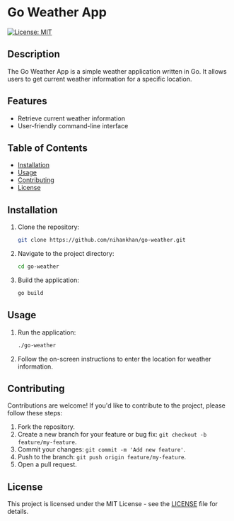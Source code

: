 # Go Weather App

[![License: MIT](https://img.shields.io/badge/License-MIT-yellow.svg)](https://opensource.org/licenses/MIT)

## Description

The Go Weather App is a simple weather application written in Go. It allows users to get current weather information for a specific location.

## Features

- Retrieve current weather information
- User-friendly command-line interface

## Table of Contents

- [Installation](#installation)
- [Usage](#usage)
- [Contributing](#contributing)
- [License](#license)

## Installation

1. Clone the repository:

    ```bash
    git clone https://github.com/nihankhan/go-weather.git
    ```

2. Navigate to the project directory:

    ```bash
    cd go-weather
    ```

3. Build the application:

    ```bash
    go build
    ```

## Usage

1. Run the application:

    ```bash
    ./go-weather
    ```

2. Follow the on-screen instructions to enter the location for weather information.

## Contributing

Contributions are welcome! If you'd like to contribute to the project, please follow these steps:

1. Fork the repository.
2. Create a new branch for your feature or bug fix: `git checkout -b feature/my-feature`.
3. Commit your changes: `git commit -m 'Add new feature'`.
4. Push to the branch: `git push origin feature/my-feature`.
5. Open a pull request.

## License

This project is licensed under the MIT License - see the [LICENSE](LICENSE) file for details.
